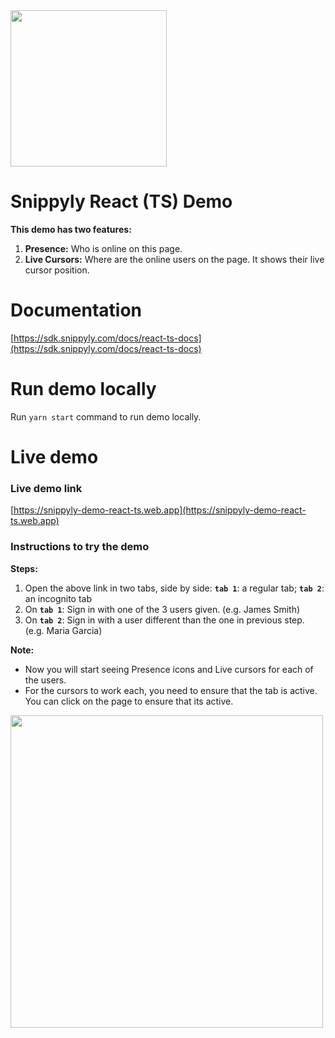 <img src="https://snippyly.com/assets/logo/logo_colored_black.svg" width="250">


# Snippyly React (TS) Demo
**This demo has two features:**
1. **Presence:** Who is online on this page.
2. **Live Cursors:** Where are the online users on the page. It shows their live cursor position.

# Documentation

[https://sdk.snippyly.com/docs/react-ts-docs](https://sdk.snippyly.com/docs/react-ts-docs)

# Run demo locally

Run `yarn start` command to run demo locally.

# Live demo

### Live demo link
[https://snippyly-demo-react-ts.web.app](https://snippyly-demo-react-ts.web.app)

### Instructions to try the demo

**Steps:**
1. Open the above link in two tabs, side by side: **`tab 1`**: a regular tab; **`tab 2`**: an incognito tab
2. On **`tab 1`**: Sign in with one of the 3 users given. (e.g. James Smith)
3. On **`tab 2`**: Sign in with a user different than the one in previous step. (e.g. Maria Garcia)

**Note:**
* Now you will start seeing Presence icons and Live cursors for each of the users.
* For the cursors to work each, you need to ensure that the tab is active. You can click on the page to ensure that its active.

<img src="https://snippyly.com/assets/images/react-demo.gif" width="500">
